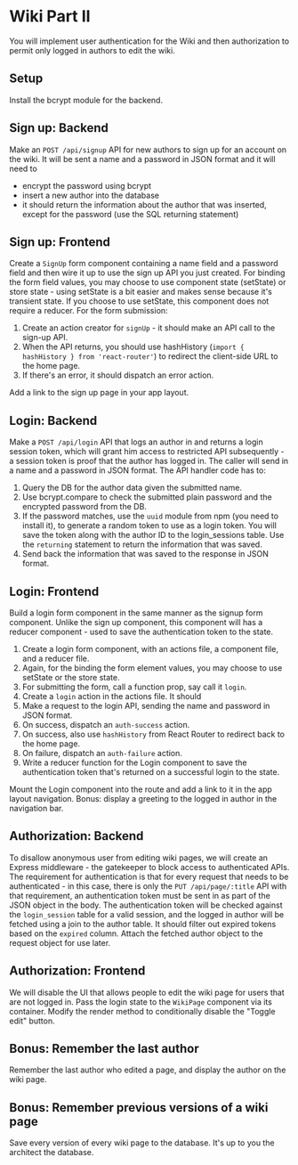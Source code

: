# Wiki Part II

You will implement user authentication for the Wiki and then authorization to permit only logged in authors to edit the wiki.

## Setup

Install the bcrypt module for the backend.

## Sign up: Backend

Make an `POST /api/signup` API for new authors to sign up for an account on the wiki. It will be sent a name and a password in JSON format and it will need to

* encrypt the password using bcrypt
* insert a new author into the database
* it should return the information about the author that was inserted, except for the password (use the SQL returning statement)

## Sign up: Frontend

Create a `SignUp` form component containing a name field and a password field and then wire it up to use the sign up API you just created. For binding the form field values, you may choose to use component state (setState) or store state - using setState is a bit easier and makes sense because it's transient state. If you choose to use setState, this component does not require a reducer. For the form submission:

1. Create an action creator for `signUp` - it should make an API call to the sign-up API.
2. When the API returns, you should use hashHistory (`import { hashHistory } from 'react-router'`) to redirect the client-side URL to the home page.
3. If there's an error, it should dispatch an error action.

Add a link to the sign up page in your app layout.

## Login: Backend

Make a `POST /api/login` API that logs an author in and returns a login session token, which will grant him access to restricted API subsequently - a session token is proof that the author has logged in. The caller will send in a name and a password in JSON format. The API handler code has to:

1. Query the DB for the author data given the submitted name.
2. Use bcrypt.compare to check the submitted plain password and the encrypted password from the DB.
3. If the password matches, use the `uuid` module from npm (you need to install it), to generate a random token to use as a login token. You will save the token along with the author ID to the login_sessions table. Use the `returning` statement to return the information that was saved.
4. Send back the information that was saved to the response in JSON format.

## Login: Frontend

Build a login form component in the same manner as the signup form component. Unlike the sign up component, this component will has a reducer component - used to save the authentication token to the state.

1. Create a login form component, with an actions file, a component file, and a reducer file.
2. Again, for the binding the form element values, you may choose to use setState or the store state.
3. For submitting the form, call a function prop, say call it `login`.
4. Create a `login` action in the actions file. It should
  1. Make a request to the login API, sending the name and password in JSON format.
  2. On success, dispatch an `auth-success` action.
  3. On success, also use `hashHistory` from React Router to redirect back to the home page.
  4. On failure, dispatch an `auth-failure` action.
  5. Write a reducer function for the Login component to save the authentication token that's returned on a successful login to the state.

Mount the Login component into the route and add a link to it in the app layout navigation. Bonus: display a greeting to the logged in author in the navigation bar.

## Authorization: Backend

To disallow anonymous user from editing wiki pages, we will create an Express middleware - the gatekeeper to block access to authenticated APIs. The requirement for authentication is that for every request that needs to be authenticated - in this case, there is only the `PUT /api/page/:title` API with that requirement, an authentication token must be sent in as part of the JSON object in the body. The authentication token will be checked against the `login_session` table for a valid session, and the logged in author will be fetched using a join to the author table. It should filter out expired tokens based on the `expired` column. Attach the fetched author object to the request object for use later.

## Authorization: Frontend

We will disable the UI that allows people to edit the wiki page for users that are not logged in. Pass the login state to the `WikiPage` component via its container. Modify the render method to conditionally disable the "Toggle edit" button.

## Bonus: Remember the last author

Remember the last author who edited a page, and display the author on the wiki page.

## Bonus: Remember previous versions of a wiki page

Save every version of every wiki page to the database. It's up to you the architect the database.
